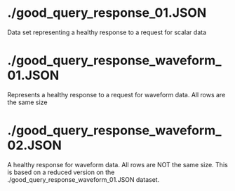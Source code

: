 # ./good_query_response_01.JSON
Data set representing a healthy response to a request for scalar data 

# ./good_query_response_waveform_01.JSON
Represents a healthy response to a request for waveform data. All rows are the same size

# ./good_query_response_waveform_02.JSON
A healthy response for waveform data. All rows are NOT the same size. This is based on a reduced version on the ./good_query_response_waveform_01.JSON dataset.
